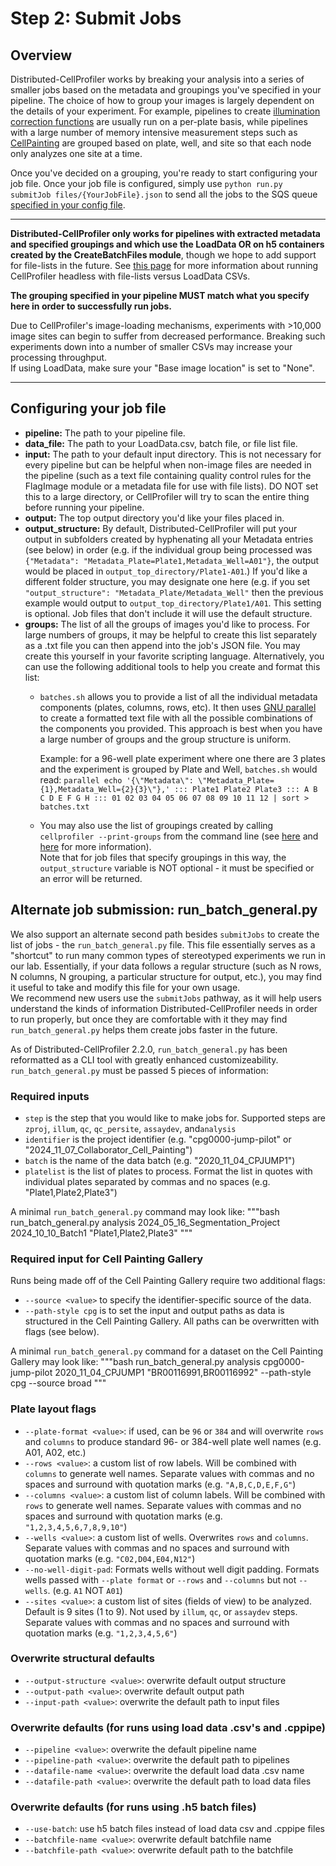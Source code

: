 # Step 2: Submit Jobs

## Overview

Distributed-CellProfiler works by breaking your analysis into a series of smaller jobs based on the metadata and groupings you've specified in your pipeline.
The choice of how to group your images is largely dependent on the details of your experiment.
For example, pipelines to create [illumination correction functions](http://onlinelibrary.wiley.com/doi/10.1111/jmi.12178/full) are usually run on a per-plate basis, while pipelines with a large number of memory intensive measurement steps such as [CellPainting](http://www.nature.com/nprot/journal/v11/n9/full/nprot.2016.105.html) are grouped based on plate, well, and site so that each node only analyzes one site at a time.  

Once you've decided on a grouping, you're ready to start configuring your job file.
Once your job file is configured, simply use `python run.py submitJob files/{YourJobFile}.json` to send all the jobs to the SQS queue [specified in your config file](step_1_configuration.md).

***

**Distributed-CellProfiler only works for pipelines with extracted metadata and specified groupings and which use the LoadData OR on h5 containers created by the CreateBatchFiles module**, though we hope to add support for file-lists in the future.
See [this page](https://github.com/CellProfiler/CellProfiler/wiki/Adapting-CellProfiler-to-a-LIMS-environment) for more information about running CellProfiler headless with file-lists versus LoadData CSVs.  

**The grouping specified in your pipeline MUST match what you specify here in order to successfully run jobs.**

Due to CellProfiler's image-loading mechanisms, experiments with >10,000 image sites can begin to suffer from decreased performance.
Breaking such experiments down into a number of smaller CSVs may increase your processing throughput.  
If using LoadData, make sure your "Base image location" is set to "None".

***

## Configuring your job file

* **pipeline:** The path to your pipeline file.
* **data_file:** The path to your LoadData.csv, batch file, or file list file.
* **input:** The path to your default input directory.
This is not necessary for every pipeline but can be helpful when non-image files are needed in the pipeline (such as a text file containing quality control rules for the FlagImage module or a metadata file for use with file lists).
DO NOT set this to a large directory, or CellProfiler will try to scan the entire thing before running your pipeline.
* **output:** The top output directory you'd like your files placed in.
* **output_structure:** By default, Distributed-CellProfiler will put your output in subfolders created by hyphenating all your Metadata entries (see below) in order (e.g. if the individual group being processed was `{"Metadata": "Metadata_Plate=Plate1,Metadata_Well=A01"}`, the output would be placed in `output_top_directory/Plate1-A01`.)
If you'd like a different folder structure, you may designate one here (e.g. if you set `"output_structure": "Metadata_Plate/Metadata_Well"` then the previous example would output to `output_top_directory/Plate1/A01`.
This setting is optional.
Job files that don't include it will use the default structure.
* **groups:** The list of all the groups of images you'd like to process.
For large numbers of groups, it may be helpful to create this list separately as a .txt file you can then append into the job's JSON file.
You may create this yourself in your favorite scripting language.
Alternatively, you can use the following additional tools to help you create and format this list:
  * `batches.sh` allows you to provide a list of all the individual metadata components (plates, columns, rows, etc).
    It then uses [GNU parallel](https://www.gnu.org/software/parallel/parallel_tutorial.html) to create a formatted text file with all the possible combinations of the components you provided.
    This approach is best when you have a large number of groups and the group structure is uniform.

      Example: for a 96-well plate experiment where one there are 3 plates and the experiment is grouped by Plate and Well, `batches.sh` would read:
        `parallel echo '{\"Metadata\": \"Metadata_Plate={1},Metadata_Well={2}{3}\"},' ::: Plate1 Plate2 Plate3 ::: A B C D E F G H ::: 01 02 03 04 05 06 07 08 09 10 11 12 | sort > batches.txt`
  * You may also use the list of groupings created by calling `cellprofiler --print-groups` from the command line (see [here](https://github.com/CellProfiler/CellProfiler/wiki/Adapting-CellProfiler-to-a-LIMS-environment#cmd) and [here](https://github.com/CellProfiler/Distributed-CellProfiler/issues/52) for more information).  
  Note that for job files that specify groupings in this way, the `output_structure` variable is NOT optional - it must be specified or an error will be returned.

## Alternate job submission: run_batch_general.py

We also support an alternate second path besides `submitJobs` to create the list of jobs - the `run_batch_general.py` file.
This file essentially serves as a "shortcut" to run many common types of stereotyped experiments we run in our lab.
Essentially, if your data follows a regular structure (such as N rows, N columns, N grouping, a particular structure for output, etc.), you may find it useful to take and modify this file for your own usage.  
We recommend new users use the `submitJobs` pathway, as it will help users understand the kinds of information Distributed-CellProfiler needs in order to run properly, but once they are comfortable with it they may find `run_batch_general.py` helps them create jobs faster in the future.

As of Distributed-CellProfiler 2.2.0, `run_batch_general.py` has been reformatted as a CLI tool with greatly enhanced customizeability.
`run_batch_general.py` must be passed 5 pieces of information:

### Required inputs

* `step` is the step that you would like to make jobs for.
Supported steps are `zproj`, `illum`, `qc`, `qc_persite`, `assaydev`, and`analysis`
* `identifier` is the project identifier (e.g. "cpg0000-jump-pilot" or "2024_11_07_Collaborator_Cell_Painting")
* `batch` is the name of the data batch (e.g. "2020_11_04_CPJUMP1")
* `platelist` is the list of plates to process.
Format the list in quotes with individual plates separated by commas and no spaces (e.g. "Plate1,Plate2,Plate3")

A minimal `run_batch_general.py` command may look like:
"""bash
run_batch_general.py analysis 2024_05_16_Segmentation_Project 2024_10_10_Batch1 "Plate1,Plate2,Plate3"
"""

### Required input for Cell Painting Gallery

Runs being made off of the Cell Painting Gallery require two additional flags:

* `--source <value>` to specify the identifier-specific source of the data.
* `--path-style cpg` is to set the input and output paths as data is structured in the Cell Painting Gallery.
All paths can be overwritten with flags (see below).

A minimal `run_batch_general.py` command for a dataset on the Cell Painting Gallery may look like:
"""bash
run_batch_general.py analysis cpg0000-jump-pilot 2020_11_04_CPJUMP1 "BR00116991,BR00116992" --path-style cpg --source broad
"""

### Plate layout flags

* `--plate-format <value>`: if used, can be `96` or `384` and will overwrite `rows` and `columns` to produce standard 96- or 384-well plate well names (e.g. A01, A02, etc.)
* `--rows <value>`: a custom list of row labels.
Will be combined with `columns` to generate well names.
Separate values with commas and no spaces and surround with quotation marks (e.g. `"A,B,C,D,E,F,G"`)
* `--columns <value>`: a custom list of column labels.
Will be combined with `rows` to generate well names.
Separate values with commas and no spaces and surround with quotation marks (e.g. `"1,2,3,4,5,6,7,8,9,10"`)
* `--wells <value>`: a custom list of wells.
Overwrites `rows` and `columns`.
Separate values with commas and no spaces and surround with quotation marks (e.g. `"C02,D04,E04,N12"`)
* `--no-well-digit-pad`: Formats wells without well digit padding.
Formats wells passed with `--plate format` or `--rows` and `--columns` but not `--wells`.
(e.g. `A1` NOT `A01`)
* `--sites <value>`: a custom list of sites (fields of view) to be analyzed. Default is 9 sites (1 to 9). Not used by `illum`, `qc`, or `assaydev` steps.
Separate values with commas and no spaces and surround with quotation marks (e.g. `"1,2,3,4,5,6"`)

### Overwrite structural defaults

* `--output-structure <value>`: overwrite default output structure
* `--output-path <value>`: overwrite default output path
* `--input-path <value>`: overwrite the default path to input files

### Overwrite defaults (for runs using load data .csv's and .cppipe)

* `--pipeline <value>`: overwrite the default pipeline name
* `--pipeline-path <value>`: overwrite the default path to pipelines
* `--datafile-name <value>`: overwrite the default load data .csv name
* `--datafile-path <value>`: overwrite the default path to load data files

### Overwrite defaults (for runs using .h5 batch files)

* `--use-batch`: use h5 batch files instead of load data csv and .cppipe files
* `--batchfile-name <value>`: overwrite default batchfile name
* `--batchfile-path <value>`: overwrite default path to the batchfile
